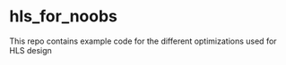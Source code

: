 # hls_for_noobs
This repo contains example code for the different optimizations used for HLS design
